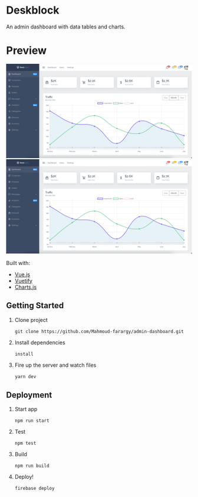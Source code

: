 # Deskblock

An admin dashboard with data tables and charts.

# Preview
<img src="./screenshots/Screenshot_1.png" alt="demo1"/>

<img src="./screenshots/Screenshot_1.png" alt="demo2"/>

Built with:

- [Vue.js](https://vuejs.org/v2/guide/)
- [Vuetify](https://vuetifyjs.com/en/getting-started/installation/)
- [Charts.js](https://vue-chartjs.org/)

## Getting Started

1. Clone project
    ```
    git clone https://github.com/Mahmoud-farargy/admin-dashboard.git
    ```
    
2. Install dependencies

   ```npm
   install
   ```

3. Fire up the server and watch files

   ```bash
   yarn dev
   ```

## Deployment

1. Start app
   ```
   npm run start
   ```
2. Test

   ```
   npm test
   ```

3. Build
   ```
   npm run build
   ```
4. Deploy!

   ```
   firebase deploy
   ```

